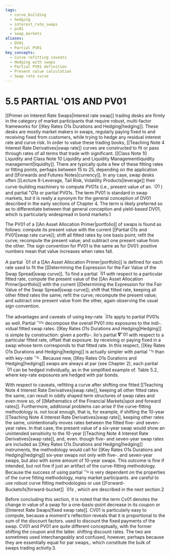 ```yaml
---
tags:
  - curve_building
  - hedging
  - interest_rate_swaps
  - pv01
  - swap_markets
aliases:
  - DV01
  - Partial PV01
key_concepts:
  - Curve refitting caveats
  - Hedging with swaps
  - Partial PV01 definition
  - Present value calculation
  - Swap rate curve
---
```


# 5.5 PARTIAL 'O1S AND PV01  

[[Primer on Interest Rate Swaps|Interest rate swap]] trading desks are firmly in the category of market participants that require robust, multi-factor frameworks for [[Key Rates O1s Durations and Hedging|hedging]]. These desks are mostly market makers in swaps, regularly paying fixed to and receiving fixed from customers, while trying to hedge any residual interest rate and curve risk. In order to value these trading books, [[Teaching Note 4 Interest Rate Derivatives|swap rate]] curves are constructed to fit or pass through rates of all terms that trade with significant. [[Class Note 10 Liquidity and Class Note 10 Liquidity and Liquidity Managementliquidity management|liquidity]]. There are typically quite a few of these fitting rates or fitting points, perhaps between 15 to 25, depending on the application and [[Forwards and Futures Notes|currency]]. In any case, swap desks often [[Lecture 6-Leverage, Tail Risk, Volatility Products|leverage]] their curve-building machinery to compute $P V O1s$ (i.e., present value of an. $^{\cdot}O1$ ) and partial $^{\bullet}O1s$ or partial PV01s. The term PV01 is standard in swap markets, but it is really a synonym for the general conception of DV01 described in the early sections of Chapter 4. The term is likely preferred so as to differentiate between that general conception and yield-based DV01, which is particularly widespread in bond markets.1  

The PV01 of a [[An Asset Allocation Primer|portfolio]] of swaps is found as follows: compute its present value with the current [[Partial O1s and PV01|swap rate curve]]; shift all fitted rates by one basis point; refit the curve; recompute the present value; and subtract one present value from the other. The sign convention for PV01 is the same as for DV01: positive numbers mean that value increases when rates fall.  

A partial $^{\ '}01$ of a [[An Asset Allocation Primer|portfolio]] is defined for each rate used to fit the [[Determining the Expression for the Fair Value of the Swap Spread|swap curve]]. To find a partial $^{\ '}01$ with respect to a particular fitted rate, compute the present value of the [[An Asset Allocation Primer|portfolio]] with the current [[Determining the Expression for the Fair Value of the Swap Spread|swap curve]]; shift that fitted rate, keeping all other fitted rates the same; refit the curve; recompute the present value; and subtract one present value from the other, again observing the usual sign convention.  

The advantages and caveats of using key-rate $^{\ '}01s$ apply to partial PV01s as well. Partial $^{\circ_{01s}}$ decompose the overall PV01 into exposures to the indi-. vidual fitted swap rates. [[Key Rates O1s Durations and Hedging|Hedging]] is simple by construction: given a portfo-. lio's partial $\mathbf{\nabla}^{\circ}01$ with respect to a particular fitted rate, offset that exposure. by receiving or paying fixed in a swap whose term corresponds to that fitted rate. In this respect, [[Key Rates O1s Durations and Hedging|hedging]] is actually simpler with partial $^{\circ_{1s}}$ than with key-rate $^{\circ_{1s}}$ . Because new, [[Key Rates O1s Durations and Hedging|hedging]] swaps are always at par (see Chapter 2), each partial $^{\ '}01$ can be hedged individually, as in the simplified example of. Table 5.2, where key-rate exposures are hedged with par bonds.  

With respect to caveats, refitting a curve after shifting one fitted [[Teaching Note 4 Interest Rate Derivatives|swap rate]], keeping all other fitted rates the same, can result in oddly shaped term structures of swap rates and even more so, of [[Mathematics of the Financial Markets|spot and forward rates]]. Furthermore, additional problems can arise if the curve-fitting methodology is. not local enough, that is, for example, if shifting the 10-year [[Teaching Note 4 Interest Rate Derivatives|swap rate]], keeping other rates the same, unintentionally moves rates between the fitted five- and seven-year rates. In that case, the present value of a six-year swap would show an unintended sensitivity to the 10-year [[Teaching Note 4 Interest Rate Derivatives|swap rate]], and, even. though five- and seven-year swap rates are included as [[Key Rates O1s Durations and Hedging|hedging]] instruments, the methodology would call for [[Key Rates O1s Durations and Hedging|hedging]] six-year swaps not only with five-. and seven-year swaps, but also with some amount of 10-year swaps. This outcome is fine if intended, but not fine if just an artifact of the curve-fitting methodology. Because the success of using partial $^{\circ_{1s}}$ is very dependent on the properties of the curve fitting methodology, many market participants. are careful to use robust curve fitting methodologies or use [[Forward-Bucketo1s|forward-bucket]] $^{\ '}01s$ , which are described in the next section.2  

Before concluding this section, it is noted that the term Cv01 denotes the change in value of a swap for a one-basis-point decrease in its coupon or [[Interest Rate Swaps|fixed swap rate]]. CV01 is particularly easy to compute, because a moment's reflection reveals that it is proportional to the sum of the discount factors. used to discount the fixed payments of the swap. CV01 and PV01 are quite different conceptually, with the former shifting the coupon and the latter. shifting discount rates. The two are sometimes used interchangeably and confused, however, perhaps because they are essentially equal for par swaps,. which constitute the bulk of swaps trading activity.3.  
